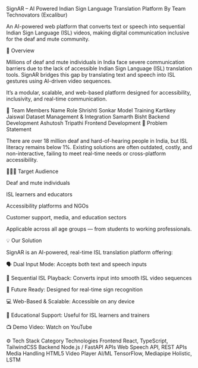 SignAR – AI Powered Indian Sign Language Translation Platform
By Team Technovators (Excalibur)

An AI-powered web platform that converts text or speech into sequential Indian Sign Language (ISL) videos, making digital communication inclusive for the deaf and mute community.

🚀 Overview

Millions of deaf and mute individuals in India face severe communication barriers due to the lack of accessible Indian Sign Language (ISL) translation tools. SignAR bridges this gap by translating text and speech into ISL gestures using AI-driven video sequences.

It’s a modular, scalable, and web-based platform designed for accessibility, inclusivity, and real-time communication.

👥 Team Members
Name	Role
Shrishti Sonkar	Model Training
Kartikey Jaiswal	Dataset Management & Integration
Samarth Bisht	Backend Development
Ashutosh Tripathi	Frontend Development
🎯 Problem Statement

There are over 18 million deaf and hard-of-hearing people in India, but ISL literacy remains below 1%. Existing solutions are often outdated, costly, and non-interactive, failing to meet real-time needs or cross-platform accessibility.

🧑‍🤝‍🧑 Target Audience

Deaf and mute individuals

ISL learners and educators

Accessibility platforms and NGOs

Customer support, media, and education sectors

Applicable across all age groups — from students to working professionals.

💡 Our Solution

SignAR is an AI-powered, real-time ISL translation platform offering:

🗣️ Dual Input Mode: Accepts both text and speech inputs

🧩 Sequential ISL Playback: Converts input into smooth ISL video sequences

🧠 Future Ready: Designed for real-time sign recognition

💻 Web-Based & Scalable: Accessible on any device

💬 Educational Support: Useful for ISL learners and trainers

📺 Demo Video: Watch on YouTube

⚙️ Tech Stack
Category	Technologies
Frontend	React, TypeScript, TailwindCSS
Backend	Node.js / FastAPI
APIs	Web Speech API, REST APIs
Media Handling	HTML5 Video Player
AI/ML	TensorFlow, Mediapipe Holistic, LSTM
